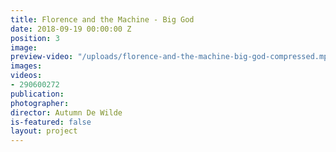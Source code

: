 ```yaml
---
title: Florence and the Machine - Big God
date: 2018-09-19 00:00:00 Z
position: 3
image: 
preview-video: "/uploads/florence-and-the-machine-big-god-compressed.mp4"
images: 
videos:
- 290600272
publication: 
photographer: 
director: Autumn De Wilde
is-featured: false
layout: project
---
```


